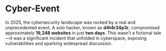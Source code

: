 # Cyber-Event
In 2025, the cybersecurity landscape was rocked by a real and unprecedented event. A solo hacker, known as **d4t4r34p3r**, compromised approximately **19,248 websites** in just **two days**. This wasn’t a fictional tale—it was a significant incident that unfolded in cyberspace, exposing vulnerabilities and sparking widespread discussion.
